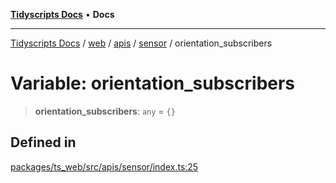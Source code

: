 [**Tidyscripts Docs**](../../../../../../../README.md) • **Docs**

***

[Tidyscripts Docs](../../../../../../../globals.md) / [web](../../../../../README.md) / [apis](../../../README.md) / [sensor](../README.md) / orientation\_subscribers

# Variable: orientation\_subscribers

> **orientation\_subscribers**: `any` = `{}`

## Defined in

[packages/ts\_web/src/apis/sensor/index.ts:25](https://github.com/sheunaluko/tidyscripts/blob/master/packages/ts_web/src/apis/sensor/index.ts#L25)
